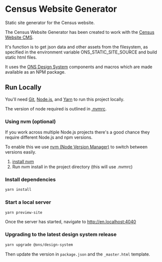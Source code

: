 # Census Website Generator
Static site generator for the Census website.

The Census Website Generator has been created to work with the [Census Website CMS](https://github.com/ONSdigital/census-website-cms).

It's function is to get json data and other assets from the filesystem, as specified in the environment variable ONS_STATIC_SITE_SOURCE and build static html files. 

It uses the [ONS Design System](https://github.com/ONSdigital/design-system) components and macros which are made available as an NPM package.

## Run Locally

You'll need [Git](https://help.github.com/articles/set-up-git/), [Node.js](https://nodejs.org/en/), and [Yarn](https://yarnpkg.com/en/docs/getting-started) to run this project locally.

The version of node required is outlined in [.nvmrc](./.nvmrc).

### Using nvm (optional)

If you work across multiple Node.js projects there's a good chance they require different Node.js and npm versions.

To enable this we use [nvm (Node Version Manager)](https://github.com/creationix/nvm) to switch between versions easily.

1. [install nvm](https://github.com/creationix/nvm#installation)
2. Run nvm install in the project directory (this will use .nvmrc)

### Install dependencies

```bash
yarn install
```

### Start a local server

```bash
yarn preview-site
```

Once the server has started, navigate to <http://en.localhost:4040>


### Upgrading to the latest design system release

```bash
yarn upgrade @ons/design-system
```

Then update the version in `package.json` and the `_master.html` template.
